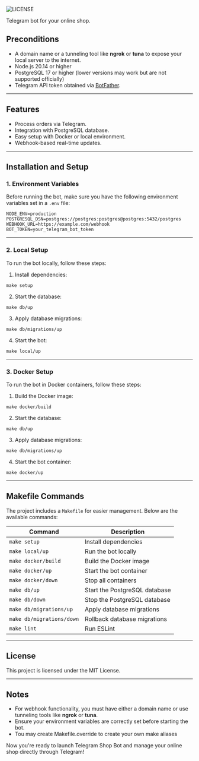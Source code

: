 
![LICENSE](https://img.shields.io/badge/License-MIT-blue.svg)

Telegram bot for your online shop.

## Preconditions

- A domain name or a tunneling tool like **ngrok** or **tuna** to expose your local server to the internet.
- Node.js 20.14 or higher
- PostgreSQL 17 or higher (lower versions may work but are not supported officially)
- Telegram API token obtained via [BotFather](https://core.telegram.org/bots#botfather).

---

## **Features**
- Process orders via Telegram.
- Integration with PostgreSQL database.
- Easy setup with Docker or local environment.
- Webhook-based real-time updates.

---

## **Installation and Setup**

### **1. Environment Variables**
Before running the bot, make sure you have the following environment variables set in a `.env` file:
```dotenv
NODE_ENV=production
POSTGRESQL_DSN=postgres://postgres:postgres@postgres:5432/postgres
WEBHOOK_URL=https://example.com/webhook
BOT_TOKEN=your_telegram_bot_token
```

---

### **2. Local Setup**
To run the bot locally, follow these steps:

1. Install dependencies:
```shell
make setup
```
2. Start the database:
```shell
make db/up
```
3. Apply database migrations:
```shell
make db/migrations/up
```
4. Start the bot:
```shell
make local/up
```

---

### **3. Docker Setup**
To run the bot in Docker containers, follow these steps:

1. Build the Docker image:
```shell
make docker/build
```
2. Start the database:
```shell
make db/up
```
3. Apply database migrations:
```shell
make db/migrations/up
```
4. Start the bot container:
```shell
make docker/up
```


---

## **Makefile Commands**
The project includes a `Makefile` for easier management. Below are the available commands:

| Command                  | Description                              |
|--------------------------|------------------------------------------|
| `make setup`             | Install dependencies                    |
| `make local/up`          | Run the bot locally                     |
| `make docker/build`      | Build the Docker image                  |
| `make docker/up`         | Start the bot container                 |
| `make docker/down`       | Stop all containers                     |
| `make db/up`             | Start the PostgreSQL database           |
| `make db/down`           | Stop the PostgreSQL database            |
| `make db/migrations/up`  | Apply database migrations               |
| `make db/migrations/down`| Rollback database migrations            |
| `make lint`              | Run ESLint                              |

---

## **License**
This project is licensed under the MIT License.


---

## **Notes**
- For webhook functionality, you must have either a domain name or use tunneling tools like **ngrok** or **tuna**.
- Ensure your environment variables are correctly set before starting the bot.
- Tou may create Makefile.override to create your own make aliases

Now you're ready to launch Telegram Shop Bot and manage your online shop directly through Telegram!
